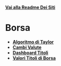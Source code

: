 **[Vai alla Readme Dei Siti](../Readme.md)**

# Borsa

- **[Algoritmo di Taylor](Algoritmo_Taylor)**
- **[Cambi Valute](Cambi%20Valute)**
- **[Dashboard Titoli](Dashboard_TItoli)**
- **[Valori Titoli di Borsa](Valore%20Titoli)**
